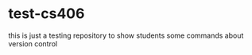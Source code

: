 # test-cs406
this is just a testing repository to show students some commands about version control
